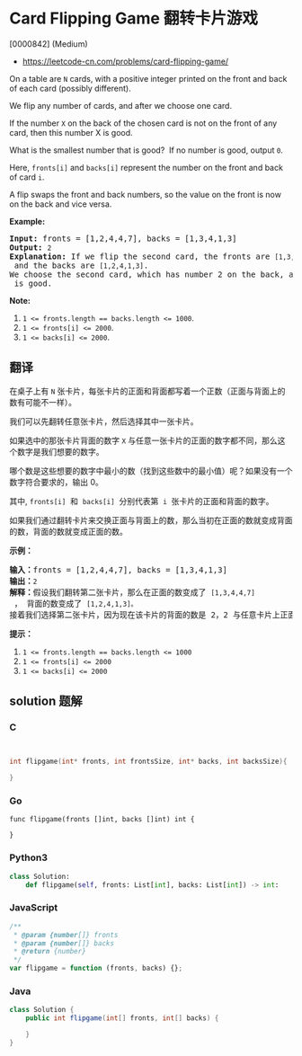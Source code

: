 # Card Flipping Game 翻转卡片游戏

[0000842] (Medium)

- https://leetcode-cn.com/problems/card-flipping-game/

On a table are `N` cards, with a positive integer printed on the front and back of each card (possibly different).

We flip any number of cards, and after we choose one card.

If the number `X` on the back of the chosen card is not on the front of any card, then this number X is good.

What is the smallest number that is good?  If no number is good, output `0`.

Here, `fronts[i]` and `backs[i]` represent the number on the front and back of card `i`.

A flip swaps the front and back numbers, so the value on the front is now on the back and vice versa.

**Example:**

<pre><strong>Input:</strong> fronts = [1,2,4,4,7], backs = [1,3,4,1,3]
<strong>Output:</strong> <code>2</code>
<strong>Explanation:</strong> If we flip the second card, the fronts are <code>[1,3,4,4,7]</code> and the backs are <code>[1,2,4,1,3]</code>.
We choose the second card, which has number 2 on the back, and it isn't on the front of any card, so <code>2</code> is good.</pre>

**Note:**

1.  `1 <= fronts.length == backs.length <= 1000`.
2.  `1 <= fronts[i] <= 2000`.
3.  `1 <= backs[i] <= 2000`.

## 翻译

在桌子上有 `N` 张卡片，每张卡片的正面和背面都写着一个正数（正面与背面上的数有可能不一样）。

我们可以先翻转任意张卡片，然后选择其中一张卡片。

如果选中的那张卡片背面的数字 `X` 与任意一张卡片的正面的数字都不同，那么这个数字是我们想要的数字。

哪个数是这些想要的数字中最小的数（找到这些数中的最小值）呢？如果没有一个数字符合要求的，输出 0。

其中, `fronts[i]`  和  `backs[i]`  分别代表第  `i`  张卡片的正面和背面的数字。

如果我们通过翻转卡片来交换正面与背面上的数，那么当初在正面的数就变成背面的数，背面的数就变成正面的数。

**示例：**

<pre><strong>输入：</strong>fronts = [1,2,4,4,7], backs = [1,3,4,1,3]
<strong>输出：</strong><code>2</code>
<strong>解释：</strong>假设我们翻转第二张卡片，那么在正面的数变成了 <code>[1,3,4,4,7]</code> ， 背面的数变成了 <code>[1,2,4,1,3]。</code>
接着我们选择第二张卡片，因为现在该卡片的背面的数是 2，2 与任意卡片上正面的数都不同，所以 2 就是我们想要的数字。</pre>

**提示：**

1.  `1 <= fronts.length == backs.length <= 1000`
2.  `1 <= fronts[i] <= 2000`
3.  `1 <= backs[i] <= 2000`

## solution 题解

### C

```c


int flipgame(int* fronts, int frontsSize, int* backs, int backsSize){

}


```

### Go

```golang
func flipgame(fronts []int, backs []int) int {

}
```

### Python3

```python
class Solution:
    def flipgame(self, fronts: List[int], backs: List[int]) -> int:

```

### JavaScript

```javascript
/**
 * @param {number[]} fronts
 * @param {number[]} backs
 * @return {number}
 */
var flipgame = function (fronts, backs) {};
```

### Java

```java
class Solution {
    public int flipgame(int[] fronts, int[] backs) {

    }
}
```
